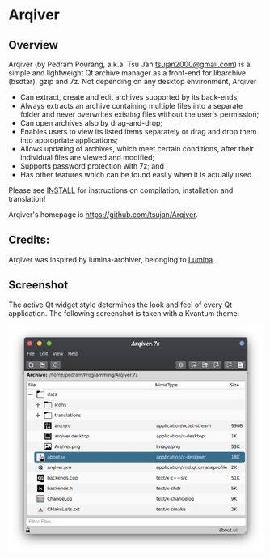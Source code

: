 # Arqiver

## Overview

Arqiver (by Pedram Pourang, a.k.a. Tsu Jan <tsujan2000@gmail.com>) is a simple and lightweight Qt archive manager as a front-end for libarchive (bsdtar), gzip and 7z. Not depending on any desktop environment, Arqiver

 * Can extract, create and edit archives supported by its back-ends;
 * Always extracts an archive containing multiple files into a separate folder and never overwrites existing files without the user's permission;
 * Can open archives also by drag-and-drop;
 * Enables users to view its listed items separately or drag and drop them into appropriate applications;
 * Allows updating of archives, which meet certain conditions, after their individual files are viewed and modified;
 * Supports password protection with 7z; and
 * Has other features which can be found easily when it is actually used.

Please see [INSTALL](INSTALL) for instructions on compilation, installation and translation!

Arqiver's homepage is <https://github.com/tsujan/Arqiver>.

## Credits:

Arqiver was inspired by lumina-archiver, belonging to [Lumina](https://github.com/lumina-desktop/lumina).

## Screenshot

The active Qt widget style determines the look and feel of every Qt application. The following screenshot is taken with a Kvantum theme:

![Arqiver](data/Arqiver.png?raw=true "Arqiver")

